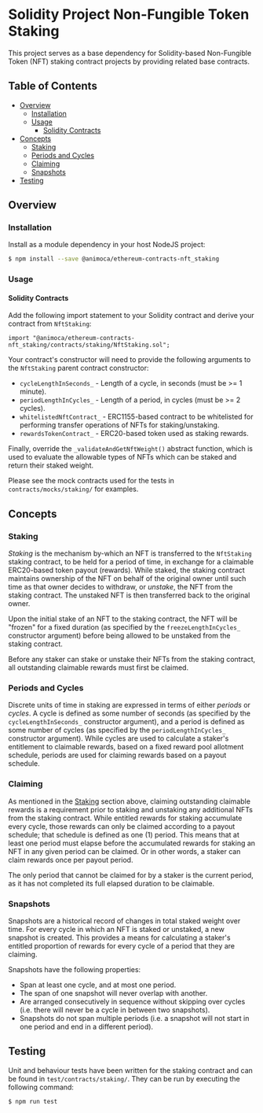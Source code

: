 # Solidity Project Non-Fungible Token Staking

This project serves as a base dependency for Solidity-based Non-Fungible Token (NFT) staking contract projects by providing related base contracts.


## Table of Contents

- [Overview](#overview)
  * [Installation](#installation)
  * [Usage](#usage)
    - [Solidity Contracts](#solidity-contracts)
- [Concepts](#concepts)
  * [Staking](#staking)
  * [Periods and Cycles](#periods-and-cycles)
  * [Claiming](#claiming)
  * [Snapshots](#snapshots)
- [Testing](#testing)


## Overview


### Installation

Install as a module dependency in your host NodeJS project:

```bash
$ npm install --save @animoca/ethereum-contracts-nft_staking
```


### Usage

#### Solidity Contracts

Add the following import statement to your Solidity contract and derive your contract from `NftStaking`:

```solidity
import "@animoca/ethereum-contracts-nft_staking/contracts/staking/NftStaking.sol";
```

Your contract's constructor will need to provide the following arguments to the `NftStaking` parent contract constructor:

- `cycleLengthInSeconds_` - Length of a cycle, in seconds (must be >= 1 minute).
- `periodLengthInCycles_` - Length of a period, in cycles (must be >= 2 cycles).
- `whitelistedNftContract_` - ERC1155-based contract to be whitelisted for performing transfer operations of NFTs for staking/unstaking.
- `rewardsTokenContract_` - ERC20-based token used as staking rewards.

Finally, override the `_validateAndGetNftWeight()` abstract function, which is used to evaluate the allowable types of NFTs which can be staked and return their staked weight.

Please see the mock contracts used for the tests in `contracts/mocks/staking/` for examples.


## Concepts


### Staking

_Staking_ is the mechanism by-which an NFT is transferred to the `NftStaking` staking contract, to be held for a period of time, in exchange for a claimable ERC20-based token payout (rewards). While staked, the staking contract maintains ownership of the NFT on behalf of the original owner until such time as that owner decides to withdraw, or _unstake_, the NFT from the staking contract. The unstaked NFT is then transferred back to the original owner.

Upon the initial stake of an NFT to the staking contract, the NFT will be "frozen" for a fixed duration (as specified by the `freezeLengthInCycles_` constructor argument) before being allowed to be unstaked from the staking contract.

Before any staker can stake or unstake their NFTs from the staking contract, all outstanding claimable rewards must first be claimed.


### Periods and Cycles

Discrete units of time in staking are expressed in terms of either _periods_ or _cycles_. A cycle is defined as some number of seconds (as specified by the `cycleLengthInSeconds_` constructor argument), and a period is defined as some number of cycles (as specified by the `periodLengthInCycles_` constructor argument). While cycles are used to calculate a staker's entitlement to claimable rewards, based on a fixed reward pool allotment schedule, periods are used for claiming rewards based on a payout schedule.


### Claiming

As mentioned in the [Staking](#staking) section above, claiming outstanding claimable rewards is a requirement prior to staking and unstaking any additional NFTs from the staking contract. While entitled rewards for staking accumulate every cycle, those rewards can only be claimed according to a payout schedule; that schedule is defined as one (1) period. This means that at least one period must elapse before the accumulated rewards for staking an NFT in any given period can be claimed. Or in other words, a staker can claim rewards once per payout period.

The only period that cannot be claimed for by a staker is the current period, as it has not completed its full elapsed duration to be claimable.


### Snapshots

Snapshots are a historical record of changes in total staked weight over time. For every cycle in which an NFT is staked or unstaked, a new snapshot is created. This provides a means for calculating a staker's entitled proportion of rewards for every cycle of a period that they are claiming.

Snapshots have the following properties:

- Span at least one cycle, and at most one period.
- The span of one snapshot will never overlap with another.
- Are arranged consecutively in sequence without skipping over cycles (i.e. there will never be a cycle in between two snapshots).
- Snapshots do not span multiple periods (i.e. a snapshot will not start in one period and end in a different period).


## Testing

Unit and behaviour tests have been written for the staking contract and can be found in `test/contracts/staking/`. They can be run by executing the following command:

```bash
$ npm run test
```
